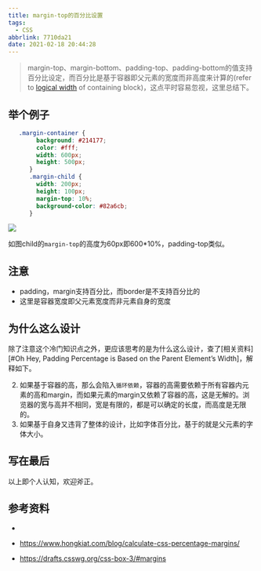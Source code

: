 ```yaml
---
title: margin-top的百分比设置
tags:
  - CSS
abbrlink: 7710da21
date: 2021-02-18 20:44:28
---
```


> margin-top、margin-bottom、padding-top、padding-bottom的值支持百分比设定，而百分比是基于容器即父元素的宽度而非高度来计算的(refer to [logical width](https://drafts.csswg.org/css-writing-modes-4/#logical-width) of containing block)，这点平时容易忽视，这里总结下。

## 举个例子

```css
   .margin-container {
        background: #214177;
        color: #fff;
        width: 600px;
        height: 500px;
      }
      .margin-child {
        width: 200px;
        height: 100px;
        margin-top: 10%;
        background-color: #82a6cb;
      }
```

![](https://static.1991421.cn/2021/2021-02-18-230011.jpeg)

如图child的`margin-top`的高度为60px即600*10%，padding-top类似。

## 注意

- padding，margin支持百分比，而border是不支持百分比的
- 这里是容器宽度即父元素宽度而非元素自身的宽度

## 为什么这么设计

除了注意这个冷门知识点之外，更应该思考的是为什么这么设计，查了[相关资料][#Oh Hey, Padding Percentage is Based on the Parent Element’s Width]，解释如下。

2. 如果基于容器的高，那么会陷入`循环依赖`，容器的高需要依赖于所有容器内元素的高和margin，而如果元素的margin又依赖了容器的高，这是无解的。浏览器的宽与高并不相同，宽是有限的，都是可以确定的长度，而高度是无限的。
2. 如果基于自身又违背了整体的设计，比如字体百分比，基于的就是父元素的字体大小。



## 写在最后

以上即个人认知，欢迎斧正。

## 参考资料

- [Oh Hey, Padding Percentage is Based on the Parent Element’s Width]:https://css-tricks.com/oh-hey-padding-percentage-is-based-on-the-parent-elements-width/

- https://www.hongkiat.com/blog/calculate-css-percentage-margins/
- https://drafts.csswg.org/css-box-3/#margins


